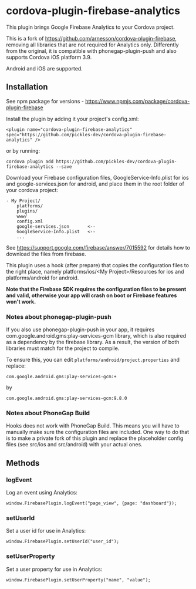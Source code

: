 # cordova-plugin-firebase-analytics
This plugin brings Google Firebase Analytics to your Cordova project.

This is a fork of https://github.com/arnesson/cordova-plugin-firebase, removing all libraries that are not required for Analytics only.
Differently from the original, it is compatible with phonegap-plugin-push and also supports Cordova iOS platform 3.9.

Android and iOS are supported.

## Installation
See npm package for versions - https://www.npmjs.com/package/cordova-plugin-firebase

Install the plugin by adding it your project's config.xml:
```
<plugin name="cordova-plugin-firebase-analytics" spec="https://github.com/pickles-dev/cordova-plugin-firebase-analytics" />
```
or by running:
```
cordova plugin add https://github.com/pickles-dev/cordova-plugin-firebase-analytics --save
```
Download your Firebase configuration files, GoogleService-Info.plist for ios and google-services.json for android, and place them in the root folder of your cordova project:

```
- My Project/
    platforms/
    plugins/
    www/
    config.xml
    google-services.json       <--
    GoogleService-Info.plist   <--
    ...
```

See https://support.google.com/firebase/answer/7015592 for details how to download the files from firebase.

This plugin uses a hook (after prepare) that copies the configuration files to the right place, namely platforms/ios/\<My Project\>/Resources for ios and platforms/android for android.

**Note that the Firebase SDK requires the configuration files to be present and valid, otherwise your app will crash on boot or Firebase features won't work.**

### Notes about phonegap-plugin-push

If you also use phonegap-plugin-push in your app, it requires com.google.android.gms:play-services-gcm library,
which is also required as a dependency by the firebase library.
As a result, the version of both libraries must match for the project to compile.

To ensure this, you can edit `platforms/android/project.properties` and replace:
```
com.google.android.gms:play-services-gcm:+
```
by
```
com.google.android.gms:play-services-gcm:9.8.0
```

### Notes about PhoneGap Build

Hooks does not work with PhoneGap Build. This means you will have to manually make sure the configuration files are included. One way to do that is to make a private fork of this plugin and replace the placeholder config files (see src/ios and src/android) with your actual ones.


## Methods

### logEvent

Log an event using Analytics:
```
window.FirebasePlugin.logEvent("page_view", {page: "dashboard"});
```

### setUserId

Set a user id for use in Analytics:
```
window.FirebasePlugin.setUserId("user_id");
```

### setUserProperty

Set a user property for use in Analytics:
```
window.FirebasePlugin.setUserProperty("name", "value");
```
